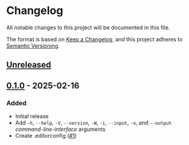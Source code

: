# Changelog

All notable changes to this project will be documented in this file.

The format is based on [Keep a Changelog](https://keepachangelog.com/en/1.1.0/),
and this project adheres to [Semantic Versioning](https://semver.org/spec/v2.0.0.html).

## [Unreleased]

## [0.1.0] - 2025-02-16

### Added

- Initial release
- Add `-h`, `--help`, `-V`, `--version`, `-W`, `-i`, `--input`, `-o`, and `--output` _command-line-interface_ arguments
- Create .editorconfig ([#1](https://github.com/tool-rbx/caeruleus/pull/1))

[unreleased]: https://github.com/tool-rbx/caeruleus/compare/v0.1.0...HEAD
[0.1.0]: https://github.com/tool-rbx/caeruleus/releases/tag/v0.1.0
